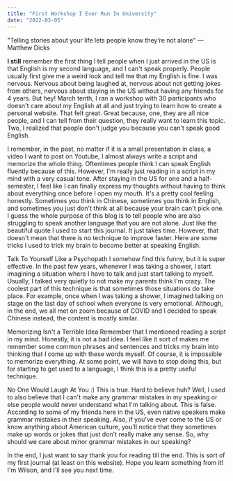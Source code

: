 ```yaml
---
title: "First Workshop I Ever Run In University"
date: "2022-03-05"
---
```


"Telling stories about your life lets people know they’re not alone" — Matthew Dicks

**I still** remember the first thing I tell people when I just arrived in the US is that English is my second language, and I can't speak properly. People usually first give me a weird look and tell me that my English is fine. I was nervous. Nervous about being laughed at, nervous about not getting jokes from others, nervous about staying in the US without having any friends for 4 years. But hey! March tenth, I ran a workshop with 30 participants who doesn't care about my English at all and just trying to learn how to create a personal website. That felt great. Great because, one, they are all nice people, and I can tell from their question, they really want to learn this topic. Two, I realized that people don't judge you because you can't speak good English.

I remember, in the past, no matter if it is a small presentation in class, a video I want to post on Youtube, I almost always write a script and memorize the whole thing. Oftentimes people think I can speak English fluently because of this. However, I'm really just reading in a script in my mind with a very casual tone. After staying in the US for one and a half-semester, I feel like I can finally express my thoughts without having to think about everything once before I open my mouth. It's a pretty cool feeling honestly. Sometimes you think in Chinese, sometimes you think in English, and sometimes you just don't think at all because your brain can't pick one. I guess the whole purpose of this blog is to tell people who are also struggling to speak another language that you are not alone. Just like the beautiful quote I used to start this journal. It just takes time. However, that doesn't mean that there is no technique to improve faster. Here are some tricks I used to trick my brain to become better at speaking English.

Talk To Yourself Like a Psychopath
I somehow find this funny, but it is super effective. In the past few years, whenever I was taking a shower, I start imagining a situation where I have to talk and just start talking to myself. Usually, I talked very quietly to not make my parents think I'm crazy. The coolest part of this technique is that sometimes those situations do take place. For example, once when I was taking a shower, I imagined talking on stage on the last day of school when everyone is very emotional. Although, in the end, we all met on zoom because of COVID and I decided to speak Chinese instead, the content is mostly similar.

Memorizing Isn't a Terrible Idea
Remember that I mentioned reading a script in my mind. Honestly, it is not a bad idea. I feel like it sort of makes me remember some common phrases and sentences and tricks my brain into thinking that I come up with these words myself. Of course, it is impossible to memorize everything. At some point, we will have to stop doing this, but for starting to get used to a language, I think this is a pretty useful technique.

No One Would Laugh At You :)
This is true. Hard to believe huh? Well, I used to also believe that I can't make any grammar mistakes in my speaking or else people would never understand what I'm talking about. This is false. According to some of my friends here in the US, even native speakers make grammar mistakes in their speaking. Also, if you've ever come to the US or know anything about American culture, you'll notice that they sometimes make up words or jokes that just don't really make any sense. So, why should we care about minor grammar mistakes in our speaking?<br/>

In the end, I just want to say thank you for reading till the end. This is sort of my first journal (at least on this website). Hope you learn something from it! I'm Wilson, and I'll see you next time.
